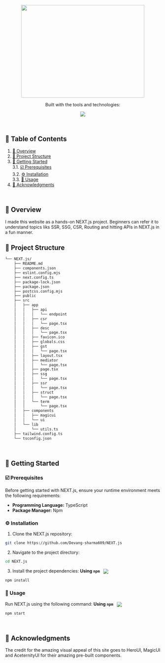<p align="center">
  <img src="https://github.com/user-attachments/assets/79f736d1-f0ed-47e8-84a7-01f0bc849198" width=400 height=300>
</p>
<p align="center">
</p>
<p align="center">
	<!-- Shields.io badges disabled, using skill icons. --></p>
<p align="center">Built with the tools and technologies:</p>
<p align="center">
	<a href="https://skillicons.dev">
		<img src="https://skillicons.dev/icons?i=nextjs,tailwind,npm,react">
	</a></p>
<br>

## 🔗 Table of Contents

1. [📍 Overview](#-overview)
2. [📁 Project Structure](#-project-structure)
3. [🚀 Getting Started](#-getting-started)<br>
   3.1. [☑️ Prerequisites](https://github.com/Devang-sharma609/NEXT.js/main/README.md-prerequisites)<br>
   3.2. [⚙️ Installation](https://github.com/Devang-sharma609/NEXT.js/main/README.md-installation)<br>
   3.3. [🤖 Usage](https://github.com/Devang-sharma609/NEXT.js/main/README.md-usage)<br>
4. [🙌 Acknowledgments](#-acknowledgments)
<br>
 

## 📍 Overview

I made this website as a hands-on NEXT.js project. Beginners can refer it to understand topics liks SSR, SSG, CSR, Routing and hitting APIs in NEXT.js in a fun manner.
<br>
 

## 📁 Project Structure

```sh
└── NEXT.js/
    ├── README.md
    ├── components.json
    ├── eslint.config.mjs
    ├── next.config.ts
    ├── package-lock.json
    ├── package.json
    ├── postcss.config.mjs
    ├── public
    ├── src
    │   ├── app
    │   │   ├── api
    │   │   │   └── endpoint
    │   │   ├── csr
    │   │   │   └── page.tsx
    │   │   ├── desc
    │   │   │   └── page.tsx
    │   │   ├── favicon.ico
    │   │   ├── globals.css
    │   │   ├── gst
    │   │   │   └── page.tsx
    │   │   ├── layout.tsx
    │   │   ├── mediator
    │   │   │   └── page.tsx
    │   │   ├── page.tsx
    │   │   ├── ssg
    │   │   │   └── page.tsx
    │   │   ├── ssr
    │   │   │   └── page.tsx
    │   │   ├── struct
    │   │   │   └── page.tsx
    │   │   └── term
    │   │       └── page.tsx
    │   ├── components
    │   │   ├── magicui
    │   │   └── ui
    │   └── lib
    │       └── utils.ts
    ├── tailwind.config.ts
    └── tsconfig.json
```
<br>

## 🚀 Getting Started
### ☑️ Prerequisites

Before getting started with NEXT.js, ensure your runtime environment meets the following requirements:

- **Programming Language:** TypeScript
- **Package Manager:** Npm


### ⚙️ Installation
1. Clone the NEXT.js repository:
```sh
git clone https://github.com/Devang-sharma609/NEXT.js
```

2. Navigate to the project directory:
```sh
cd NEXT.js
```

3. Install the project dependencies:
**Using `npm`** &nbsp; [<img align="center" src="https://img.shields.io/badge/npm-CB3837.svg?style={badge_style}&logo=npm&logoColor=white" />](https://www.npmjs.com/)

```sh
npm install
```

### 🤖 Usage
Run NEXT.js using the following command:
**Using `npm`** &nbsp; [<img align="center" src="https://img.shields.io/badge/npm-CB3837.svg?style={badge_style}&logo=npm&logoColor=white" />](https://www.npmjs.com/)

```sh
npm start
```
<br>

## 🙌 Acknowledgments

The credit for the amazing visual appeal of this site goes to HeroUI, MagicUI and AceternityUI for their amazing pre-built components.
